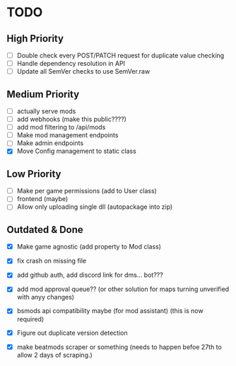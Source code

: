 # TODO
## High Priority
- [ ] Double check every POST/PATCH request for duplicate value checking
- [ ] Handle dependency resolution in API 
- [ ] Update all SemVer checks to use SemVer.raw

## Medium Priority
- [ ] actually serve mods
- [ ] add webhooks (make this public????)
- [ ] add mod filtering to /api/mods
- [ ] Make mod management endpoints
- [ ] Make admin endpoints
- [x] Move Config management to static class 

## Low Priority
- [ ] Make per game permissions (add to User class)
- [ ] frontend (maybe)
- [ ] Allow only uploading single dll (autopackage into zip)

## Outdated & Done
- [x] Make game agnostic (add property to Mod class)
- [x] fix crash on missing file 

- [x] add github auth, add discord link for dms... bot???
- [x] add mod approval queue?? (or other solution for maps turning unverified with anyy changes)
- [x] bsmods api compatibility maybe (for mod assistant) (this is now required)
- [x] Figure out duplicate version detection
- [x] make beatmods scraper or something (needs to happen befoe 27th to allow 2 days of scraping.)